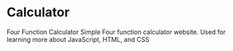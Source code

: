 # Calculator
Four Function Calculator 
Simple Four function calculator website.
Used for learning more about JavaScript, HTML, and CSS 
